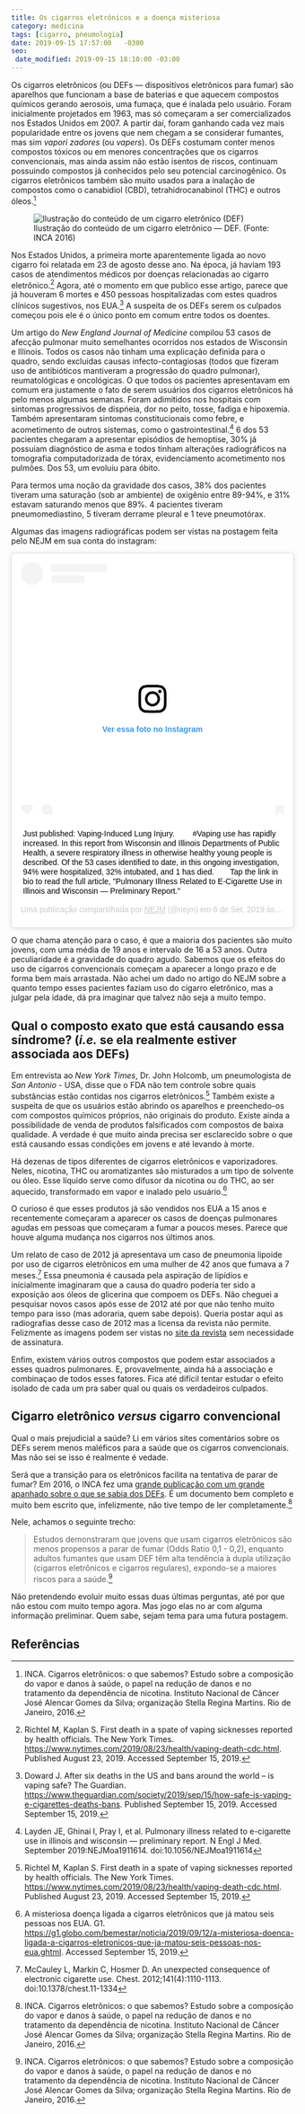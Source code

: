 ```yaml
---
title: Os cigarros eletrônicos e a doença misteriosa
category: medicina
tags: [cigarro, pneumologia]
date: 2019-09-15 17:57:00	-0300
seo:
 date_modified: 2019-09-15 18:10:00 -03:00
---
```


Os cigarros eletrônicos (ou DEFs — dispositivos eletrônicos para fumar) são aparelhos que funcionam a base de baterias e que aquecem compostos químicos gerando aerosois, uma fumaça, que é inalada pelo usuário. Foram inicialmente projetados em 1963, mas só começaram a ser comercializados nos Estados Unidos em 2007. A partir daí, foram ganhando cada vez mais popularidade entre os jovens que nem chegam a se considerar fumantes, mas sim _vapori  zadores_ (ou _vapers_). Os DEFs costumam conter menos compostos tóxicos ou em menores concentrações que os cigarros convencionais, mas ainda assim não estão isentos de riscos, continuam possuindo compostos já conhecidos pelo seu potencial carcinogênico. Os cigarros eletrônicos também são muito usados para a inalação de compostos como  o canabidiol (CBD), tetrahidrocanabinol (THC) e outros óleos.[^inca2016]

<figure>
	<img src="/assets/images/vapers/def.jpeg" alt="Ilustração do conteúdo de um cigarro eletrônico (DEF)">
	<figcaption>Ilustração do conteúdo de um cigarro eletrônico — DEF. (Fonte: INCA 2016)</figcaption>
</figure>

Nos Estados Unidos, a primeira morte aparentemente ligada ao novo cigarro foi relatada em 23 de agosto desse ano. Na época, já haviam 193 casos de atendimentos médicos por doenças relacionadas ao cigarro eletrônico.[^nyt2019] Agora, até o momento em que publico esse artigo, parece que já houveram 6 mortes e 450 pessoas hospitalizadas com estes quadros clínicos sugestivos, nos EUA.[^theguardian2019] A suspeita de os DEFs serem os culpados começou pois ele é o único ponto em comum entre todos os doentes.

Um artigo do _New England Journal of Medicine_ compilou 53 casos de afecção pulmonar muito semelhantes ocorridos nos estados de Wisconsin e Illinois. Todos os casos não tinham uma explicação definida para o quadro, sendo excluidas causas infecto-contagiosas (todos que fizeram uso de antibióticos mantiveram a progressão do quadro pulmonar), reumatológicas e oncológicas. O que todos os pacientes apresentavam em comum era justamente o fato de serem usuários dos cigarros eletrônicos há pelo menos algumas semanas. Foram adimitidos nos hospitais com sintomas progressivos de dispńeia, dor no peito, tosse, fadiga e hipoxemia. Também apresentaram sintomas constitucionais como febre, e acometimento de outros sistemas, como o gastrointestinal.[^nejm2019] 6 dos 53 pacientes chegaram a apresentar episódios de hemoptise, 30% já possuiam diagnóstico de asma e todos tinham alterações radiográficos na tomografia computadorizada de tórax, evidenciamento acometimento nos pulmões. Dos 53, um evoluiu para óbito.

Para termos uma noção da gravidade dos casos, 38% dos pacientes tiveram uma saturação (sob ar ambiente) de oxigênio entre 89-94%, e 31% estavam saturando menos que 89%. 4 pacientes tiveram pneumomediastino, 5 tiveram derrame pleural e 1 teve pneumotórax.

Algumas das imagens radiográficas podem ser vistas na postagem feita pelo NEJM em sua conta do instagram:

<div class="instagram-div">
<blockquote class="instagram-media" data-instgrm-captioned data-instgrm-permalink="https://www.instagram.com/p/B2FEQRQl1ze/?utm_source=ig_embed&amp;utm_campaign=loading" data-instgrm-version="12" style=" background:#FFF; border:0; border-radius:3px; box-shadow:0 0 1px 0 rgba(0,0,0,0.5),0 1px 10px 0 rgba(0,0,0,0.15); margin: 1px; max-width:540px; min-width:326px; padding:0; width:99.375%; width:-webkit-calc(100% - 2px); width:calc(100% - 2px);"><div style="padding:16px;"> <a href="https://www.instagram.com/p/B2FEQRQl1ze/?utm_source=ig_embed&amp;utm_campaign=loading" style=" background:#FFFFFF; line-height:0; padding:0 0; text-align:center; text-decoration:none; width:100%;" target="_blank"> <div style=" display: flex; flex-direction: row; align-items: center;"> <div style="background-color: #F4F4F4; border-radius: 50%; flex-grow: 0; height: 40px; margin-right: 14px; width: 40px;"></div> <div style="display: flex; flex-direction: column; flex-grow: 1; justify-content: center;"> <div style=" background-color: #F4F4F4; border-radius: 4px; flex-grow: 0; height: 14px; margin-bottom: 6px; width: 100px;"></div> <div style=" background-color: #F4F4F4; border-radius: 4px; flex-grow: 0; height: 14px; width: 60px;"></div></div></div><div style="padding: 19% 0;"></div> <div style="display:block; height:50px; margin:0 auto 12px; width:50px;"><svg width="50px" height="50px" viewBox="0 0 60 60" version="1.1" xmlns="https://www.w3.org/2000/svg" xmlns:xlink="https://www.w3.org/1999/xlink"><g stroke="none" stroke-width="1" fill="none" fill-rule="evenodd"><g transform="translate(-511.000000, -20.000000)" fill="#000000"><g><path d="M556.869,30.41 C554.814,30.41 553.148,32.076 553.148,34.131 C553.148,36.186 554.814,37.852 556.869,37.852 C558.924,37.852 560.59,36.186 560.59,34.131 C560.59,32.076 558.924,30.41 556.869,30.41 M541,60.657 C535.114,60.657 530.342,55.887 530.342,50 C530.342,44.114 535.114,39.342 541,39.342 C546.887,39.342 551.658,44.114 551.658,50 C551.658,55.887 546.887,60.657 541,60.657 M541,33.886 C532.1,33.886 524.886,41.1 524.886,50 C524.886,58.899 532.1,66.113 541,66.113 C549.9,66.113 557.115,58.899 557.115,50 C557.115,41.1 549.9,33.886 541,33.886 M565.378,62.101 C565.244,65.022 564.756,66.606 564.346,67.663 C563.803,69.06 563.154,70.057 562.106,71.106 C561.058,72.155 560.06,72.803 558.662,73.347 C557.607,73.757 556.021,74.244 553.102,74.378 C549.944,74.521 548.997,74.552 541,74.552 C533.003,74.552 532.056,74.521 528.898,74.378 C525.979,74.244 524.393,73.757 523.338,73.347 C521.94,72.803 520.942,72.155 519.894,71.106 C518.846,70.057 518.197,69.06 517.654,67.663 C517.244,66.606 516.755,65.022 516.623,62.101 C516.479,58.943 516.448,57.996 516.448,50 C516.448,42.003 516.479,41.056 516.623,37.899 C516.755,34.978 517.244,33.391 517.654,32.338 C518.197,30.938 518.846,29.942 519.894,28.894 C520.942,27.846 521.94,27.196 523.338,26.654 C524.393,26.244 525.979,25.756 528.898,25.623 C532.057,25.479 533.004,25.448 541,25.448 C548.997,25.448 549.943,25.479 553.102,25.623 C556.021,25.756 557.607,26.244 558.662,26.654 C560.06,27.196 561.058,27.846 562.106,28.894 C563.154,29.942 563.803,30.938 564.346,32.338 C564.756,33.391 565.244,34.978 565.378,37.899 C565.522,41.056 565.552,42.003 565.552,50 C565.552,57.996 565.522,58.943 565.378,62.101 M570.82,37.631 C570.674,34.438 570.167,32.258 569.425,30.349 C568.659,28.377 567.633,26.702 565.965,25.035 C564.297,23.368 562.623,22.342 560.652,21.575 C558.743,20.834 556.562,20.326 553.369,20.18 C550.169,20.033 549.148,20 541,20 C532.853,20 531.831,20.033 528.631,20.18 C525.438,20.326 523.257,20.834 521.349,21.575 C519.376,22.342 517.703,23.368 516.035,25.035 C514.368,26.702 513.342,28.377 512.574,30.349 C511.834,32.258 511.326,34.438 511.181,37.631 C511.035,40.831 511,41.851 511,50 C511,58.147 511.035,59.17 511.181,62.369 C511.326,65.562 511.834,67.743 512.574,69.651 C513.342,71.625 514.368,73.296 516.035,74.965 C517.703,76.634 519.376,77.658 521.349,78.425 C523.257,79.167 525.438,79.673 528.631,79.82 C531.831,79.965 532.853,80.001 541,80.001 C549.148,80.001 550.169,79.965 553.369,79.82 C556.562,79.673 558.743,79.167 560.652,78.425 C562.623,77.658 564.297,76.634 565.965,74.965 C567.633,73.296 568.659,71.625 569.425,69.651 C570.167,67.743 570.674,65.562 570.82,62.369 C570.966,59.17 571,58.147 571,50 C571,41.851 570.966,40.831 570.82,37.631"></path></g></g></g></svg></div><div style="padding-top: 8px;"> <div style=" color:#3897f0; font-family:Arial,sans-serif; font-size:14px; font-style:normal; font-weight:550; line-height:18px;"> Ver essa foto no Instagram</div></div><div style="padding: 12.5% 0;"></div> <div style="display: flex; flex-direction: row; margin-bottom: 14px; align-items: center;"><div> <div style="background-color: #F4F4F4; border-radius: 50%; height: 12.5px; width: 12.5px; transform: translateX(0px) translateY(7px);"></div> <div style="background-color: #F4F4F4; height: 12.5px; transform: rotate(-45deg) translateX(3px) translateY(1px); width: 12.5px; flex-grow: 0; margin-right: 14px; margin-left: 2px;"></div> <div style="background-color: #F4F4F4; border-radius: 50%; height: 12.5px; width: 12.5px; transform: translateX(9px) translateY(-18px);"></div></div><div style="margin-left: 8px;"> <div style=" background-color: #F4F4F4; border-radius: 50%; flex-grow: 0; height: 20px; width: 20px;"></div> <div style=" width: 0; height: 0; border-top: 2px solid transparent; border-left: 6px solid #f4f4f4; border-bottom: 2px solid transparent; transform: translateX(16px) translateY(-4px) rotate(30deg)"></div></div><div style="margin-left: auto;"> <div style=" width: 0px; border-top: 8px solid #F4F4F4; border-right: 8px solid transparent; transform: translateY(16px);"></div> <div style=" background-color: #F4F4F4; flex-grow: 0; height: 12px; width: 16px; transform: translateY(-4px);"></div> <div style=" width: 0; height: 0; border-top: 8px solid #F4F4F4; border-left: 8px solid transparent; transform: translateY(-4px) translateX(8px);"></div></div></div></a> <p style=" margin:8px 0 0 0; padding:0 4px;"> <a href="https://www.instagram.com/p/B2FEQRQl1ze/?utm_source=ig_embed&amp;utm_campaign=loading" style=" color:#000; font-family:Arial,sans-serif; font-size:14px; font-style:normal; font-weight:normal; line-height:17px; text-decoration:none; word-wrap:break-word;" target="_blank">Just published: Vaping-Induced Lung Injury. ⁠⠀ ⁠⠀ #Vaping use has rapidly increased. In this report from Wisconsin and Illinois Departments of Public Health, a severe respiratory illness in otherwise healthy young people is described. Of the 53 cases identified to date, in this ongoing investigation, 94% were hospitalized, 32% intubated, and 1 has died.⁠⠀ ⁠⠀ Tap the link in bio to read the full article, &#34;Pulmonary Illness Related to E-Cigarette Use in Illinois and Wisconsin — Preliminary Report.&#34; </a></p> <p style=" color:#c9c8cd; font-family:Arial,sans-serif; font-size:14px; line-height:17px; margin-bottom:0; margin-top:8px; overflow:hidden; padding:8px 0 7px; text-align:center; text-overflow:ellipsis; white-space:nowrap;">Uma publicação compartilhada por <a href="https://www.instagram.com/nejm/?utm_source=ig_embed&amp;utm_campaign=loading" style=" color:#c9c8cd; font-family:Arial,sans-serif; font-size:14px; font-style:normal; font-weight:normal; line-height:17px;" target="_blank"> NEJM</a> (@nejm) em <time style=" font-family:Arial,sans-serif; font-size:14px; line-height:17px;" datetime="2019-09-06T18:04:54+00:00">6 de Set, 2019 às 11:04 PDT</time></p></div>
</blockquote>
</div>
<script async src="//www.instagram.com/embed.js"></script>


O que chama atenção para o caso, é que a maioria dos pacientes são muito jovens, com uma média de 19 anos e intervalo de 16 a 53 anos. Outra peculiaridade é a gravidade do quadro agudo. Sabemos que os efeitos do uso de cigarros convencionais começam a aparecer a longo prazo e de forma bem mais arrastada. Não achei um dado no artigo do NEJM sobre a quanto tempo esses pacientes faziam uso do cigarro eletrônico, mas a julgar pela idade, dá pra imaginar que talvez não seja a muito tempo.

## Qual o composto exato que está causando essa síndrome? (_i.e._ se ela realmente estiver associada aos DEFs)

Em entrevista ao _New York Times_, Dr. John Holcomb, um pneumologista de _San Antonio_ - USA, disse que o FDA não tem controle sobre quais substâncias estão contidas nos cigarros eletrônicos.[^nyt2019] Também existe a suspeita de que os usuários estão abrindo os aparelhos e preenchedo-os com compostos químicos próprios, não originais do produto. Existe ainda a possibilidade de venda de produtos falsificados com compostos de baixa qualidade. A verdade é que muito ainda precisa ser esclarecido sobre o que está causando essas condições em jovens e até levando à morte.

Há dezenas de tipos diferentes de cigarros eletrônicos e vaporizadores. Neles, nicotina, THC ou aromatizantes são misturados a um tipo de solvente ou óleo. Esse líquido serve como difusor da nicotina ou do THC, ao ser aquecido, transformado em vapor e inalado pelo usuário.[^bemestar]

O curioso é que esses produtos já são vendidos nos EUA a 15 anos e recentemente começaram a aparecer os casos de doenças pulmonares agudas em pessoas que começaram a fumar a poucos meses. Parece que houve alguma mudança nos cigarros nos últimos anos.

Um relato de caso de 2012 já apresentava um caso de pneumonia lipoide por uso de cigarros eletrônicos em uma  mulher de 42 anos que fumava a 7 meses.[^mccauley2012] Essa pneumonia é causada pela aspiração de lipídios e inicialmente imaginaram que a causa do quadro poderia ter sido a exposição aos óleos de glicerina que compoem os DEFs. Não cheguei a pesquisar novos casos após esse de 2012 até por que não tenho muito tempo para isso (mas adoraria, quem sabe depois). Queria postar aqui as radiografias desse caso de 2012 mas a licensa da revista não permite. Felizmente as imagens podem ser vistas no [site da revista](https://journal.chestnet.org/article/S0012-3692(12)60238-4/fulltext) sem necessidade de assinatura.

Enfim, existem vários outros compostos que podem estar associados a esses quadros pulmonares. E, provavelmente, ainda há a associação e combinaçao de todos esses fatores. Fica até difícil tentar estudar o efeito isolado de cada um pra saber qual ou quais os verdadeiros culpados.

## Cigarro eletrônico _versus_ cigarro convencional

Qual o mais prejudicial a saúde? Li em vários sites comentários sobre os DEFs serem menos maléficos para a saúde que os cigarros convencionais. Mas não sei se isso é realmente é vedade.

Será que a transição para os eletrônicos facilita na tentativa de parar de fumar? Em 2016, o INCA fez uma [grande publicação com um grande apanhado sobre o que se sabia dos DEFs](https://www.inca.gov.br/publicacoes/livros/cigarros-eletronicos-o-que-sabemos). É um documento bem completo e muito bem escrito que, infelizmente, não tive tempo de ler completamente.[^inca2016]

Nele, achamos o seguinte trecho:

> Estudos demonstraram que jovens que usam cigarros eletrônicos são menos propensos a parar de fumar (Odds Ratio 0,1 - 0,2), enquanto adultos fumantes que usam DEF têm alta tendência à dupla utilização (cigarros eletrônicos e cigarros regulares), expondo-se a maiores riscos para a saúde.[^inca2016]

Não pretendendo evoluir muito essas duas últimas perguntas, até por que não estou com muito tempo agora. Mas jogo elas no ar com alguma informação preliminar. Quem sabe, sejam tema para uma futura postagem.

## Referências

[^nyt2019]: Richtel M, Kaplan S. First death in a spate of vaping sicknesses reported by health officials. The New York Times. <https://www.nytimes.com/2019/08/23/health/vaping-death-cdc.html>. Published August 23, 2019. Accessed September 15, 2019.

[^bemestar]:A misteriosa doença ligada a cigarros eletrônicos que já matou seis pessoas nos EUA. G1. <https://g1.globo.com/bemestar/noticia/2019/09/12/a-misteriosa-doenca-ligada-a-cigarros-eletronicos-que-ja-matou-seis-pessoas-nos-eua.ghtml>. Accessed September 15, 2019.

[^inca2016]: INCA. Cigarros eletrônicos: o que sabemos? Estudo sobre a composição do vapor e danos à saúde, o papel na redução de danos e no tratamento da dependência de nicotina. Instituto Nacional de Câncer José Alencar Gomes da Silva; organização Stella Regina Martins. Rio de Janeiro, 2016.

[^nejm2019]: Layden JE, Ghinai I, Pray I, et al. Pulmonary illness related to e-cigarette use in illinois and wisconsin — preliminary report. N Engl J Med. September 2019:NEJMoa1911614. doi:10.1056/NEJMoa1911614

[^mccauley2012]: McCauley L, Markin C, Hosmer D. An unexpected consequence of electronic cigarette use. Chest. 2012;141(4):1110-1113. doi:10.1378/chest.11-1334

[^theguardian2019]: Doward J. After six deaths in the US and bans around the world – is vaping safe? The Guardian. <https://www.theguardian.com/society/2019/sep/15/how-safe-is-vaping-e-cigarettes-deaths-bans>. Published September 15, 2019. Accessed September 15, 2019.
